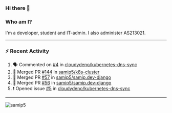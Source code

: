 ### Hi there 👋

### Who am I?
I'm a developer, student and IT-admin. I also administer AS213021.

---
### :zap: Recent Activity
<!--START_SECTION:activity-->
1. 🗣 Commented on [#4](https://github.com/cloudydeno/kubernetes-dns-sync/issues/4) in [cloudydeno/kubernetes-dns-sync](https://github.com/cloudydeno/kubernetes-dns-sync)
2. 🎉 Merged PR [#144](https://github.com/samip5/k8s-cluster/pull/144) in [samip5/k8s-cluster](https://github.com/samip5/k8s-cluster)
3. 🎉 Merged PR [#57](https://github.com/samip5/samip.dev-django/pull/57) in [samip5/samip.dev-django](https://github.com/samip5/samip.dev-django)
4. 🎉 Merged PR [#56](https://github.com/samip5/samip.dev-django/pull/56) in [samip5/samip.dev-django](https://github.com/samip5/samip.dev-django)
5. ❗️ Opened issue [#5](https://github.com/cloudydeno/kubernetes-dns-sync/issues/5) in [cloudydeno/kubernetes-dns-sync](https://github.com/cloudydeno/kubernetes-dns-sync)
<!--END_SECTION:activity-->
---

<img align="center" src="https://github-readme-stats.vercel.app/api?username=samip5&show_icons=true" alt="samip5" />
